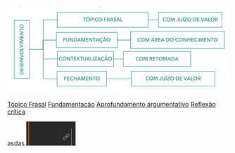 ![](Imagens/Pasted%20image%2020201103153903.png)

[Tópico Frasal](T%C3%B3pico%20Frasal.md)
[Fundamentação](Fundamenta%C3%A7%C3%A3o.md)
[Aprofundamento argumentativo](Aprofundamento%20argumentativo.md)
[Reflexão crítica](Reflex%C3%A3o%20cr%C3%ADtica.md)

asdas ![](Imagens/Pasted%20image%2020201104131939.png)